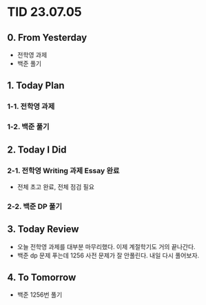# TID 23.07.05

## 0. From Yesterday

- 전학영 과제
- 백준 풀기

## 1. Today Plan

### 1-1. 전학영 과제

### 1-2. 백준 풀기

## 2. Today I Did

### 2-1. 전학영 Writing 과제 Essay 완료

- 전체 초고 완료, 전체 점검 필요

### 2-2. 백준 DP 풀기

## 3. Today Review

- 오늘 전학영 과제를 대부분 마무리했다. 이제 계절학기도 거의 끝나간다.
- 백준 dp 문제 푸는데 1256 사전 문제가 잘 안풀린다. 내일 다시 풀어보자.

## 4. To Tomorrow

- 백준 1256번 풀기
